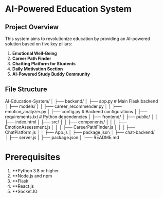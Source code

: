 # AI-Powered Education System

## Project Overview

This system aims to revolutionize education by providing an AI-powered solution based on five key pillars:
1. **Emotional Well-Being**
2. **Career Path Finder**
3. **Chatting Platform for Students**
4. **Daily Motivation Section**
5. **AI-Powered Study Buddy Community**

## File Structure

AI-Education-System/
│
├── backend/
│   ├── app.py                  # Main Flask backend
│   ├── models/
│   │   ├── career_recommender.py
│   │   ├── emotion_analyzer.py
│   ├── config.py               # Backend configurations
│   ├── requirements.txt        # Python dependencies
│
├── frontend/
│   ├── public/
│   │   ├── index.html
│   ├── src/
│   │   ├── components/
│   │   │   ├── EmotionAssessment.js
│   │   │   ├── CareerPathFinder.js
│   │   │   ├── ChatPlatform.js
│   │   ├── App.js
│   ├── package.json
│
├── chat-backend/
│   ├── server.js
│   ├── package.json
│
└── README.md   

# Prerequisites

1. **Python 3.8 or higher
2. **Node.js and npm
3. **Flask
4. **React.js
5. **Socket.IO
